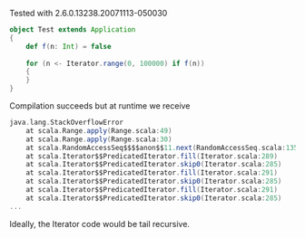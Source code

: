 Tested with 2.6.0.13238.20071113-050030

```scala
object Test extends Application
{
    def f(n: Int) = false
    
    for (n <- Iterator.range(0, 100000) if f(n))
    {
    }
}
```

Compilation succeeds but at runtime we receive

```scala
java.lang.StackOverflowError
	at scala.Range.apply(Range.scala:49)
	at scala.Range.apply(Range.scala:30)
	at scala.RandomAccessSeq$$$$anon$$11.next(RandomAccessSeq.scala:135)
	at scala.Iterator$$PredicatedIterator.fill(Iterator.scala:289)
	at scala.Iterator$$PredicatedIterator.skip0(Iterator.scala:285)
	at scala.Iterator$$PredicatedIterator.fill(Iterator.scala:291)
	at scala.Iterator$$PredicatedIterator.skip0(Iterator.scala:285)
	at scala.Iterator$$PredicatedIterator.fill(Iterator.scala:291)
	at scala.Iterator$$PredicatedIterator.skip0(Iterator.scala:285)
...
```

Ideally, the Iterator code would be tail recursive.
